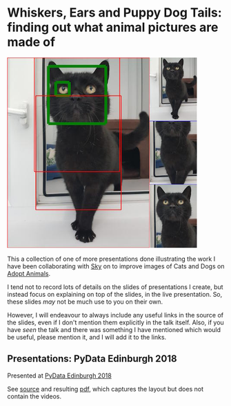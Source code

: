 # Whiskers, Ears and Puppy Dog Tails: finding out what animal pictures are made of

![inline](monocle_cat.jpg)

This a collection of one of more presentations done illustrating the work I have
been collaborating with [Sky](https://twitter.com/carrotcodes) on to improve
images of Cats and Dogs on [Adopt Animals](https://www.adoptanimals.io/).

I tend not to record lots of details on the slides of presentations I create,
but instead focus on explaining on top of the slides, in the live presentation.
So, these slides *may* not be much use to you on their own.

However, I will endeavour to always include any useful links in the source of
the slides, even if I don't mention them explicitly in the talk itself. Also, if 
you have *seen* the talk and there was something I have mentioned which would be
useful, please mention it, and I will add it to the links.

## Presentations: PyData Edinburgh 2018

Presented at [PyData Edinburgh 2018](https://www.meetup.com/PyData-Edinburgh/events/254843839/)

See [source](presentation.pydata_edi_2018.md) and resulting 
[pdf](presentation.pydata_edi_2018.pdf), which captures the layout but does not
contain the videos.
